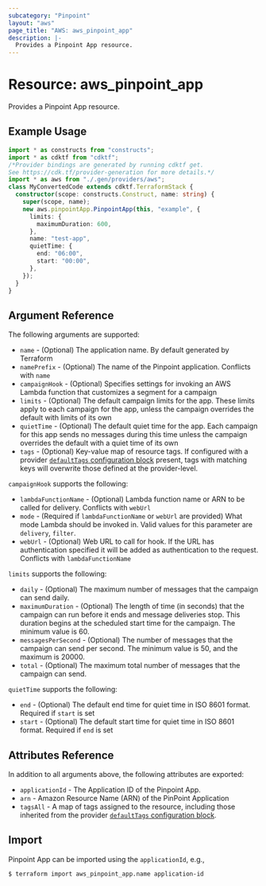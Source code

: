 ```yaml
---
subcategory: "Pinpoint"
layout: "aws"
page_title: "AWS: aws_pinpoint_app"
description: |-
  Provides a Pinpoint App resource.
---
```


# Resource: aws_pinpoint_app

Provides a Pinpoint App resource.

## Example Usage

```typescript
import * as constructs from "constructs";
import * as cdktf from "cdktf";
/*Provider bindings are generated by running cdktf get.
See https://cdk.tf/provider-generation for more details.*/
import * as aws from "./.gen/providers/aws";
class MyConvertedCode extends cdktf.TerraformStack {
  constructor(scope: constructs.Construct, name: string) {
    super(scope, name);
    new aws.pinpointApp.PinpointApp(this, "example", {
      limits: {
        maximumDuration: 600,
      },
      name: "test-app",
      quietTime: {
        end: "06:00",
        start: "00:00",
      },
    });
  }
}

```

## Argument Reference

The following arguments are supported:

* `name` - (Optional) The application name. By default generated by Terraform
* `namePrefix` - (Optional) The name of the Pinpoint application. Conflicts with `name`
* `campaignHook` - (Optional) Specifies settings for invoking an AWS Lambda function that customizes a segment for a campaign
* `limits` - (Optional) The default campaign limits for the app. These limits apply to each campaign for the app, unless the campaign overrides the default with limits of its own
* `quietTime` - (Optional) The default quiet time for the app. Each campaign for this app sends no messages during this time unless the campaign overrides the default with a quiet time of its own
* `tags` - (Optional) Key-value map of resource tags. If configured with a provider [`defaultTags` configuration block](https://registry.terraform.io/providers/hashicorp/aws/latest/docs#default_tags-configuration-block) present, tags with matching keys will overwrite those defined at the provider-level.

`campaignHook` supports the following:

* `lambdaFunctionName` - (Optional) Lambda function name or ARN to be called for delivery. Conflicts with `webUrl`
* `mode` - (Required if `lambdaFunctionName` or `webUrl` are provided) What mode Lambda should be invoked in. Valid values for this parameter are `delivery`, `filter`.  
* `webUrl` - (Optional) Web URL to call for hook. If the URL has authentication specified it will be added as authentication to the request. Conflicts with `lambdaFunctionName`

`limits` supports the following:

* `daily` - (Optional) The maximum number of messages that the campaign can send daily.
* `maximumDuration` - (Optional) The length of time (in seconds) that the campaign can run before it ends and message deliveries stop. This duration begins at the scheduled start time for the campaign. The minimum value is 60.
* `messagesPerSecond` - (Optional) The number of messages that the campaign can send per second. The minimum value is 50, and the maximum is 20000.
* `total` - (Optional) The maximum total number of messages that the campaign can send.

`quietTime` supports the following:

* `end` - (Optional) The default end time for quiet time in ISO 8601 format. Required if `start` is set
* `start` - (Optional) The default start time for quiet time in ISO 8601 format. Required if `end` is set

## Attributes Reference

In addition to all arguments above, the following attributes are exported:

* `applicationId` - The Application ID of the Pinpoint App.
* `arn` - Amazon Resource Name (ARN) of the PinPoint Application
* `tagsAll` - A map of tags assigned to the resource, including those inherited from the provider [`defaultTags` configuration block](https://registry.terraform.io/providers/hashicorp/aws/latest/docs#default_tags-configuration-block).

## Import

Pinpoint App can be imported using the `applicationId`, e.g.,

```
$ terraform import aws_pinpoint_app.name application-id
```

<!-- cache-key: cdktf-0.17.0-pre.15 input-e4d3b4c5482d7fb292312769e5ebded95e0eb9b2efcf53a813a3edd078c009a2 -->